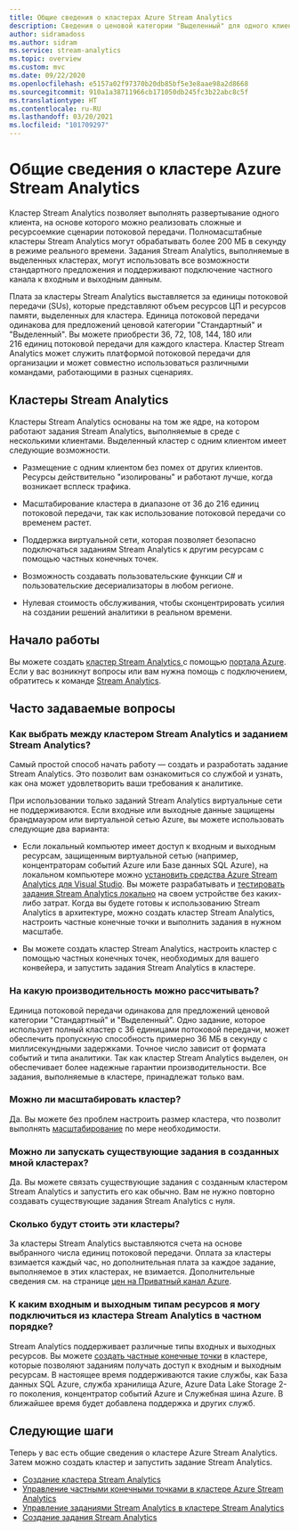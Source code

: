 ```yaml
---
title: Общие сведения о кластерах Azure Stream Analytics
description: Сведения о ценовой категории "Выделенный" для одного клиента в кластере Stream Analytics.
author: sidramadoss
ms.author: sidram
ms.service: stream-analytics
ms.topic: overview
ms.custom: mvc
ms.date: 09/22/2020
ms.openlocfilehash: e5157a02f97370b20db85bf5e3e8aae98a2d8668
ms.sourcegitcommit: 910a1a38711966cb171050db245fc3b22abc8c5f
ms.translationtype: HT
ms.contentlocale: ru-RU
ms.lasthandoff: 03/20/2021
ms.locfileid: "101709297"
---
```

# <a name="overview-of-azure-stream-analytics-cluster"></a>Общие сведения о кластере Azure Stream Analytics

Кластер Stream Analytics позволяет выполнять развертывание одного клиента, на основе которого можно реализовать сложные и ресурсоемкие сценарии потоковой передачи. Полномасштабные кластеры Stream Analytics могут обрабатывать более 200 МБ в секунду в режиме реального времени. Задания Stream Analytics, выполняемые в выделенных кластерах, могут использовать все возможности стандартного предложения и поддерживают подключение частного канала к входным и выходным данным.

Плата за кластеры Stream Analytics выставляется за единицы потоковой передачи (SUs), которые представляют объем ресурсов ЦП и ресурсов памяти, выделенных для кластера. Единица потоковой передачи одинакова для предложений ценовой категории "Стандартный" и "Выделенный". Вы можете приобрести 36, 72, 108, 144, 180 или 216 единиц потоковой передачи для каждого кластера. Кластер Stream Analytics может служить платформой потоковой передачи для организации и может совместно использоваться различными командами, работающими в разных сценариях.

## <a name="what-are-stream-analytics-clusters"></a>Кластеры Stream Analytics

Кластеры Stream Analytics основаны на том же ядре, на котором работают задания Stream Analytics, выполняемые в среде с несколькими клиентами. Выделенный кластер с одним клиентом имеет следующие возможности.

* Размещение с одним клиентом без помех от других клиентов. Ресурсы действительно "изолированы" и работают лучше, когда возникает всплеск трафика.

* Масштабирование кластера в диапазоне от 36 до 216 единиц потоковой передачи, так как использование потоковой передачи со временем растет.

* Поддержка виртуальной сети, которая позволяет безопасно подключаться заданиям Stream Analytics к другим ресурсам с помощью частных конечных точек.

* Возможность создавать пользовательские функции C# и пользовательские десериализаторы в любом регионе.

* Нулевая стоимость обслуживания, чтобы сконцентрировать усилия на создании решений аналитики в реальном времени.

## <a name="how-to-get-started"></a>Начало работы

Вы можете создать [кластер Stream Analytics ](create-cluster.md) с помощью [портала Azure](https://aka.ms/asaclustercreateportal). Если у вас возникнут вопросы или вам нужна помощь с подключением, обратитесь к команде [Stream Analytics](mailto:askasa@microsoft.com).

## <a name="frequently-asked-questions"></a>Часто задаваемые вопросы

### <a name="how-do-i-choose-between-a-stream-analytics-cluster-and-a-stream-analytics-job"></a>Как выбрать между кластером Stream Analytics и заданием Stream Analytics?

Самый простой способ начать работу — создать и разработать задание Stream Analytics. Это позволит вам ознакомиться со службой и узнать, как она может удовлетворить ваши требования к аналитике.

При использовании только заданий Stream Analytics виртуальные сети не поддерживаются. Если входные или выходные данные защищены брандмауэром или виртуальной сетью Azure, вы можете использовать следующие два варианта:

* Если локальный компьютер имеет доступ к входным и выходным ресурсам, защищенным виртуальной сетью (например, концентраторам событий Azure или Базе данных SQL Azure), на локальном компьютере можно [установить средства Azure Stream Analytics для Visual Studio](stream-analytics-tools-for-visual-studio-install.md). Вы можете разрабатывать и [тестировать задания Stream Analytics локально](stream-analytics-live-data-local-testing.md) на своем устройстве без каких-либо затрат. Когда вы будете готовы к использованию Stream Analytics в архитектуре, можно создать кластер Stream Analytics, настроить частные конечные точки и выполнить задания в нужном масштабе.

* Вы можете создать кластер Stream Analytics, настроить кластер с помощью частных конечных точек, необходимых для вашего конвейера, и запустить задания Stream Analytics в кластере.

### <a name="what-performance-can-i-expect"></a>На какую производительность можно рассчитывать?

Единица потоковой передачи одинакова для предложений ценовой категории "Стандартный" и "Выделенный". Одно задание, которое использует полный кластер с 36 единицами потоковой передачи, может обеспечить пропускную способность примерно 36 МБ в секунду с миллисекундными задержками. Точное число зависит от формата событий и типа аналитики. Так как кластер Stream Analytics выделен, он обеспечивает более надежные гарантии производительности. Все задания, выполняемые в кластере, принадлежат только вам.

### <a name="can-i-scale-my-cluster"></a>Можно ли масштабировать кластер?

Да. Вы можете без проблем настроить размер кластера, что позволит выполнять [масштабирование](scale-cluster.md) по мере необходимости.

### <a name="can-i-run-my-existing-jobs-on-these-new-clusters-ive-created"></a>Можно ли запускать существующие задания в созданных мной кластерах?

Да. Вы можете связать существующие задания с созданным кластером Stream Analytics и запустить его как обычно. Вам не нужно повторно создавать существующие задания Stream Analytics с нуля.

### <a name="how-much-will-these-clusters-cost-me"></a>Сколько будут стоить эти кластеры?

За кластеры Stream Analytics выставляются счета на основе выбранного числа единиц потоковой передачи. Оплата за кластеры взимается каждый час, но дополнительная плата за каждое задание, выполняемое в этих кластерах, не взимается. Дополнительные сведения см. на странице [цен на Приватный канал Azure](https://azure.microsoft.com/pricing/details/private-link/).

### <a name="which-inputs-and-outputs-can-i-privately-connect-to-from-my-stream-analytics-cluster"></a>К каким входным и выходным типам ресурсов я могу подключиться из кластера Stream Analytics в частном порядке?

Stream Analytics поддерживает различные типы входных и выходных ресурсов. Вы можете [создать частные конечные точки](private-endpoints.md) в кластере, которые позволяют заданиям получать доступ к входным и выходным ресурсам. В настоящее время поддерживаются такие службы, как База данных SQL Azure, служба хранилища Azure, Azure Data Lake Storage 2-го поколения, концентратор событий Azure и Служебная шина Azure. В ближайшее время будет добавлена поддержка и других служб. 

## <a name="next-steps"></a>Следующие шаги

Теперь у вас есть общие сведения о кластере Azure Stream Analytics. Затем можно создать кластер и запустить задание Stream Analytics. 

* [Создание кластера Stream Analytics](create-cluster.md)
* [Управление частными конечными точками в кластере Azure Stream Analytics](private-endpoints.md)
* [Управление заданиями Stream Analytics в кластере Stream Analytics](manage-jobs-cluster.md)
* [Создание задания Stream Analytics](stream-analytics-quick-create-portal.md)
